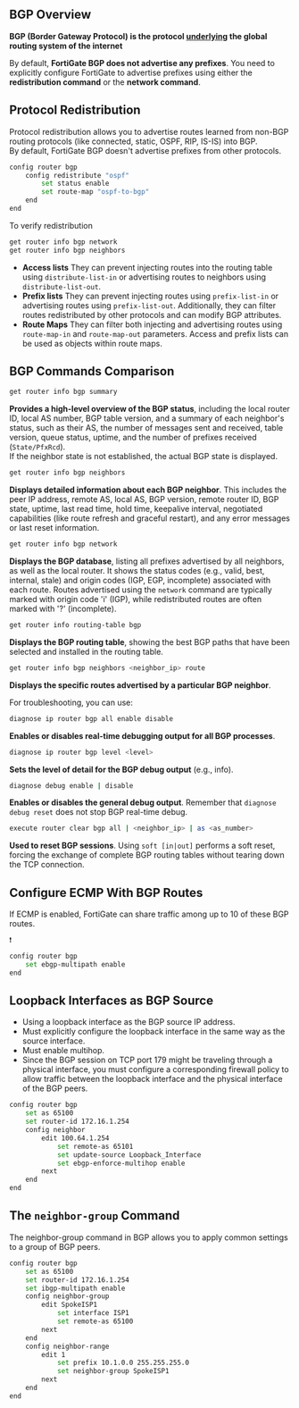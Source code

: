 ## BGP Overview
**BGP (Border Gateway Protocol) is the protocol <ins>underlying</ins> the global routing system of the internet**

By default, **FortiGate BGP does not advertise any prefixes**. You need to explicitly configure FortiGate to advertise prefixes using either the **redistribution command** or the **network command**.
## Protocol Redistribution
Protocol redistribution allows you to advertise routes learned from non-BGP routing protocols (like connected, static, OSPF, RIP, IS-IS) into BGP.<br />
By default, FortiGate BGP doesn't advertise prefixes from other protocols.
```bash
config router bgp
    config redistribute "ospf"
        set status enable
        set route-map "ospf-to-bgp"
    end
end
```
To verify redistribution
```bash
get router info bgp network
get router info bgp neighbors
```
*   **Access lists** They can prevent injecting routes into the routing table using `distribute-list-in` or advertising routes to neighbors using `distribute-list-out`.
*   **Prefix lists** They can prevent injecting routes using `prefix-list-in` or advertising routes using `prefix-list-out`. Additionally, they can filter routes redistributed by other protocols and can modify BGP attributes.
*   **Route Maps** They can filter both injecting and advertising routes using `route-map-in` and `route-map-out` parameters. Access and prefix lists can be used as objects within route maps.

## BGP Commands Comparison
```bash
get router info bgp summary
```
**Provides a high-level overview of the BGP status**, including the local router ID, local AS number, BGP table version, and a summary of each neighbor's status, such as their AS, the number of messages sent and received, table version, queue status, uptime, and the number of prefixes received (`State/PfxRcd`).<br />
If the neighbor state is not established, the actual BGP state is displayed.
```bash
get router info bgp neighbors
```
**Displays detailed information about each BGP neighbor**. This includes the peer IP address, remote AS, local AS, BGP version, remote router ID, BGP state, uptime, last read time, hold time, keepalive interval, negotiated capabilities (like route refresh and graceful restart), and any error messages or last reset information.
```bash
get router info bgp network
```
**Displays the BGP database**, listing all prefixes advertised by all neighbors, as well as the local router. It shows the status codes (e.g., valid, best, internal, stale) and origin codes (IGP, EGP, incomplete) associated with each route. Routes advertised using the `network` command are typically marked with origin code 'i' (IGP), while redistributed routes are often marked with '?' (incomplete).
```bash
get router info routing-table bgp
```
**Displays the BGP routing table**, showing the best BGP paths that have been selected and installed in the routing table.
```bash
get router info bgp neighbors <neighbor_ip> route
```
**Displays the specific routes advertised by a particular BGP neighbor**.

For troubleshooting, you can use:

```bash
diagnose ip router bgp all enable disable
```
**Enables or disables real-time debugging output for all BGP processes**.
```bash
diagnose ip router bgp level <level>
```
**Sets the level of detail for the BGP debug output** (e.g., info).
```bash
diagnose debug enable | disable
```
**Enables or disables the general debug output**. Remember that `diagnose debug reset` does not stop BGP real-time debug.
```bash
execute router clear bgp all | <neighbor_ip> | as <as_number>
```
**Used to reset BGP sessions**. Using `soft [in|out]` performs a soft reset, forcing the exchange of complete BGP routing tables without tearing down the TCP connection.
## Configure ECMP With BGP Routes
If ECMP is enabled, FortiGate can share traffic among up to 10 of these BGP routes.

```bash
❗

config router bgp
    set ebgp-multipath enable
end
```
## Loopback Interfaces as BGP Source
+ Using a loopback interface as the BGP source IP address.
+ Must explicitly configure the loopback interface in the same way as the source interface.
+ Must enable multihop.
+ Since the BGP session on TCP port 179 might be traveling through a physical interface, you must configure a corresponding firewall policy to allow traffic between the loopback interface and the physical interface of the BGP peers.
```bash
config router bgp
    set as 65100
    set router-id 172.16.1.254
    config neighbor
        edit 100.64.1.254
            set remote-as 65101
            set update-source Loopback_Interface
            set ebgp-enforce-multihop enable
        next
    end
end
```
## The `neighbor-group` Command
The neighbor-group command in BGP allows you to apply common settings to 
a group of BGP peers.
```bash
config router bgp
    set as 65100
    set router-id 172.16.1.254
    set ibgp-multipath enable
    config neighbor-group
        edit SpokeISP1
            set interface ISP1
            set remote-as 65100
        next
    end
    config neighbor-range
        edit 1
            set prefix 10.1.0.0 255.255.255.0
            set neighbor-group SpokeISP1
        next
    end
end
```